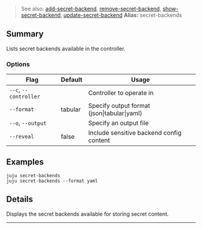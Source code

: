> See also: [add-secret-backend](/t/10062), [remove-secret-backend](/t/10194), [show-secret-backend](/t/10059), [update-secret-backend](/t/10176)
**Alias:** secret-backends

## Summary
Lists secret backends available in the controller.

### Options
| Flag | Default | Usage |
| --- | --- | --- |
| `--c`, `--controller` |  | Controller to operate in |
| `--format` | tabular | Specify output format (json&#x7c;tabular&#x7c;yaml) |
| `--o`, `--output` |  | Specify an output file |
| `--reveal` | false | Include sensitive backend config content |

## Examples

    juju secret-backends
    juju secret-backends --format yaml


## Details

Displays the secret backends available for storing secret content.


---

